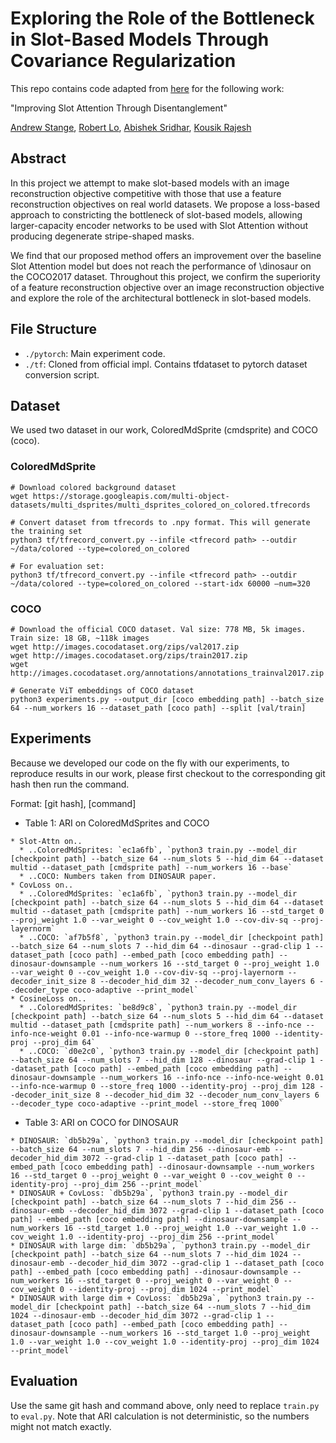 # Exploring the Role of the Bottleneck in Slot-Based Models Through Covariance Regularization

This repo contains code adapted from [here](https://github.com/evelinehong/slot-attention-pytorch) for the following work:

"Improving Slot Attention Through Disentanglement"

[Andrew Stange](https://www.linkedin.com/in/andrewstange1/), [Robert Lo](https://robertlo.tech), [Abishek Sridhar](https://www.linkedin.com/in/abishek-sridhar5/), [Kousik Rajesh](https://www.linkedin.com/in/kousik-rajesh/)

## Abstract

In this project we attempt to make slot-based models with an image reconstruction objective competitive with those that use a feature reconstruction objectives on real world datasets. We propose a loss-based approach to constricting the bottleneck of slot-based models, allowing larger-capacity encoder networks to be used with Slot Attention without producing degenerate stripe-shaped masks. 
    
We find that our proposed method offers an improvement over the baseline Slot Attention model but does not reach the performance of \dinosaur on the COCO2017 dataset. Throughout this project, we confirm the superiority of a feature reconstruction objective over an image reconstruction objective and explore the role of the architectural bottleneck in slot-based models.

## File Structure

* `./pytorch`: Main experiment code.
* `./tf`: Cloned from official impl. Contains tfdataset to pytorch dataset conversion script.

## Dataset

We used two dataset in our work, ColoredMdSprite (cmdsprite) and COCO (coco).

### ColoredMdSprite

```
# Download colored background dataset
wget https://storage.googleapis.com/multi-object-datasets/multi_dsprites/multi_dsprites_colored_on_colored.tfrecords

# Convert dataset from tfrecords to .npy format. This will generate the training set
python3 tf/tfrecord_convert.py --infile <tfrecord path> --outdir ~/data/colored --type=colored_on_colored

# For evaluation set:
python3 tf/tfrecord_convert.py --infile <tfrecord path> --outdir ~/data/colored --type=colored_on_colored --start-idx 60000 –num=320
```

### COCO

```
# Download the official COCO dataset. Val size: 778 MB, 5k images. Train size: 18 GB, ~118k images
wget http://images.cocodataset.org/zips/val2017.zip
wget http://images.cocodataset.org/zips/train2017.zip
wget http://images.cocodataset.org/annotations/annotations_trainval2017.zip

# Generate ViT embeddings of COCO dataset
python3 experiments.py --output_dir [coco embedding path] --batch_size 64 --num_workers 16 --dataset_path [coco path] --split [val/train]
```

## Experiments

Because we developed our code on the fly with our experiments, to reproduce results in our work, please first checkout to the corresponding git hash then run the command.

Format: [git hash], [command]

* Table 1: ARI on ColoredMdSprites and COCO
```
* Slot-Attn on..
  * ..ColoredMdSprites: `ec1a6fb`, `python3 train.py --model_dir [checkpoint path] --batch_size 64 --num_slots 5 --hid_dim 64 --dataset multid --dataset_path [cmdsprite path] --num_workers 16 --base`
  * ..COCO: Numbers taken from DINOSAUR paper.
* CovLoss on..
  * ..ColoredMdSprites: `ec1a6fb`, `python3 train.py --model_dir [checkpoint path] --batch_size 64 --num_slots 5 --hid_dim 64 --dataset multid --dataset_path [cmdsprite path] --num_workers 16 --std_target 0 --proj_weight 1.0 --var_weight 0 --cov_weight 1.0 --cov-div-sq --proj-layernorm`
  * ..COCO: `af7b5f8`, `python3 train.py --model_dir [checkpoint path] --batch_size 64 --num_slots 7 --hid_dim 64 --dinosaur --grad-clip 1 --dataset_path [coco path] --embed_path [coco embedding path] --dinosaur-downsample --num_workers 16 --std_target 0 --proj_weight 1.0 --var_weight 0 --cov_weight 1.0 --cov-div-sq --proj-layernorm --decoder_init_size 8 --decoder_hid_dim 32 --decoder_num_conv_layers 6 --decoder_type coco-adaptive --print_model`
* CosineLoss on..
  * ..ColoredMdSprites: `be8d9c8`, `python3 train.py --model_dir [checkpoint path] --batch_size 64 --num_slots 5 --hid_dim 64 --dataset multid --dataset_path [cmdsprite path] --num_workers 8 --info-nce --info-nce-weight 0.01 --info-nce-warmup 0 --store_freq 1000 --identity-proj --proj_dim 64`
  * ..COCO: `d0e2c0`, `python3 train.py --model_dir [checkpoint path] --batch_size 64 --num_slots 7 --hid_dim 128 --dinosaur --grad-clip 1 --dataset_path [coco path] --embed_path [coco embedding path] --dinosaur-downsample --num_workers 16 --info-nce --info-nce-weight 0.01 --info-nce-warmup 0 --store_freq 1000 --identity-proj --proj_dim 128 --decoder_init_size 8 --decoder_hid_dim 32 --decoder_num_conv_layers 6 --decoder_type coco-adaptive --print_model --store_freq 1000`
```

* Table 3: ARI on COCO for DINOSAUR
```
* DINOSAUR: `db5b29a`, `python3 train.py --model_dir [checkpoint path] --batch_size 64 --num_slots 7 --hid_dim 256 --dinosaur-emb --decoder_hid_dim 3072 --grad-clip 1 --dataset_path [coco path] --embed_path [coco embedding path] --dinosaur-downsample --num_workers 16 --std_target 0 --proj_weight 0 --var_weight 0 --cov_weight 0 --identity-proj --proj_dim 256 --print_model`
* DINOSAUR + CovLoss: `db5b29a`, `python3 train.py --model_dir [checkpoint path] --batch_size 64 --num_slots 7 --hid_dim 256 --dinosaur-emb --decoder_hid_dim 3072 --grad-clip 1 --dataset_path [coco path] --embed_path [coco embedding path] --dinosaur-downsample --num_workers 16 --std_target 1.0 --proj_weight 1.0 --var_weight 1.0 --cov_weight 1.0 --identity-proj --proj_dim 256 --print_model`
* DINOSAUR with large dim: `db5b29a`, `python3 train.py --model_dir [checkpoint path] --batch_size 64 --num_slots 7 --hid_dim 1024 --dinosaur-emb --decoder_hid_dim 3072 --grad-clip 1 --dataset_path [coco path] --embed_path [coco embedding path] --dinosaur-downsample --num_workers 16 --std_target 0 --proj_weight 0 --var_weight 0 --cov_weight 0 --identity-proj --proj_dim 1024 --print_model`
* DINOSAUR with large dim + CovLoss: `db5b29a`, `python3 train.py --model_dir [checkpoint path] --batch_size 64 --num_slots 7 --hid_dim 1024 --dinosaur-emb --decoder_hid_dim 3072 --grad-clip 1 --dataset_path [coco path] --embed_path [coco embedding path] --dinosaur-downsample --num_workers 16 --std_target 1.0 --proj_weight 1.0 --var_weight 1.0 --cov_weight 1.0 --identity-proj --proj_dim 1024 --print_model`
```

## Evaluation

Use the same git hash and command above, only need to replace `train.py` to `eval.py`. Note that ARI calculation is not deterministic, so the numbers might not match exactly.
